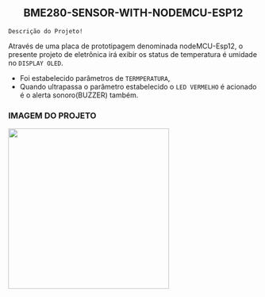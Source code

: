 
<p align="center">
 <h2 align="center">BME280-SENSOR-WITH-NODEMCU-ESP12</h2>
  <p align="center"></p>
</p>

  `Descrição do Projeto!` 

  Através de uma placa de prototipagem denominada nodeMCU-Esp12, o presente projeto de eletrônica irá exibir os status de temperatura é umidade no `DISPLAY OLED`. 
  * Foi estabelecido parâmetros de `TERMPERATURA`, 
  * Quando ultrapassa o parâmetro estabelecido o `LED VERMELHO` é acionado é o alerta sonoro(BUZZER) também.
  
  

### IMAGEM DO PROJETO


<img src="https://user-images.githubusercontent.com/81829451/130170445-137a1ddc-70ce-4b90-a0ef-f448a763ee1f.png" width="324" height="324">







 




